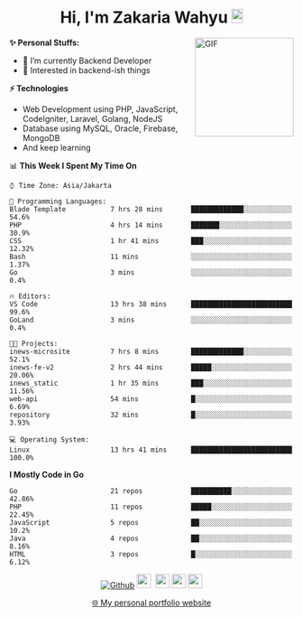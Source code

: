 <h1 align="center">Hi, I'm Zakaria Wahyu <img src="https://github.com/TheDudeThatCode/TheDudeThatCode/blob/master/Assets/Hi.gif" width="20px" height="25px"></h1>

<img align="right" alt="GIF" height="175px" src="https://www.nayakapratama.co.id/wp-content/uploads/2019/07/Website-Maintenance.gif" />

**✨ Personal Stuffs:**
- 🔭 I’m currently Backend Developer
- 🌱 Interested in backend-ish things

**⚡ Technologies**
- Web Development using PHP, JavaScript, CodeIgniter, Laravel, Golang, NodeJS
- Database using MySQL, Oracle, Firebase, MongoDB
- And keep learning

<!--START_SECTION:waka-->
📊 **This Week I Spent My Time On** 

```text
⌚︎ Time Zone: Asia/Jakarta

💬 Programming Languages: 
Blade Template           7 hrs 28 mins       █████████████░░░░░░░░░░░░   54.6% 
PHP                      4 hrs 14 mins       ███████░░░░░░░░░░░░░░░░░░   30.9% 
CSS                      1 hr 41 mins        ███░░░░░░░░░░░░░░░░░░░░░░   12.32% 
Bash                     11 mins             ░░░░░░░░░░░░░░░░░░░░░░░░░   1.37% 
Go                       3 mins              ░░░░░░░░░░░░░░░░░░░░░░░░░   0.4%

🔥 Editors: 
VS Code                  13 hrs 38 mins      █████████████████████████   99.6% 
GoLand                   3 mins              ░░░░░░░░░░░░░░░░░░░░░░░░░   0.4%

🐱‍💻 Projects: 
inews-microsite          7 hrs 8 mins        █████████████░░░░░░░░░░░░   52.1% 
inews-fe-v2              2 hrs 44 mins       █████░░░░░░░░░░░░░░░░░░░░   20.06% 
inews_static             1 hr 35 mins        ███░░░░░░░░░░░░░░░░░░░░░░   11.56% 
web-api                  54 mins             █░░░░░░░░░░░░░░░░░░░░░░░░   6.69% 
repository               32 mins             █░░░░░░░░░░░░░░░░░░░░░░░░   3.93%

💻 Operating System: 
Linux                    13 hrs 41 mins      █████████████████████████   100.0%

```

**I Mostly Code in Go** 

```text
Go                       21 repos            ██████████░░░░░░░░░░░░░░░   42.86% 
PHP                      11 repos            █████░░░░░░░░░░░░░░░░░░░░   22.45% 
JavaScript               5 repos             ██░░░░░░░░░░░░░░░░░░░░░░░   10.2% 
Java                     4 repos             ██░░░░░░░░░░░░░░░░░░░░░░░   8.16% 
HTML                     3 repos             █░░░░░░░░░░░░░░░░░░░░░░░░   6.12%

```



<!--END_SECTION:waka-->

<p align="center">
<a href="https://github.com/zakariawahyu" target="_blank"><img alt="Github" src="https://img.shields.io/badge/GitHub-%2312100E.svg?&style=for-the-badge&logo=Github&logoColor=white" /></a>
<a href="https://www.twitter.com/_zakariawahyu"><img src="https://img.shields.io/badge/twitter-%231DA1F2.svg?&style=for-the-badge&logo=twitter&logoColor=white" height=25></a> 
<a href="https://www.linkedin.com/in/zakariawahyu"><img src="https://img.shields.io/badge/linkedin-%230077B5.svg?&style=for-the-badge&logo=linkedin&logoColor=white" height=25></a> 
<a href="https://www.instagram.com/_zakariawahyu"><img src="https://img.shields.io/badge/instagram-%23E4405F.svg?&style=for-the-badge&logo=instagram&logoColor=white" height=25></a>
<a href="https://medium.com/@zakariawahyu"><img src="https://img.shields.io/badge/Medium-12100E?style=for-the-badge&logo=medium&logoColor=white" height=25></a>
</p>
<p align="center"><a href="https://www.zakariawahyu.com" target="_blank">🌐 My personal portfolio website</a></p>
